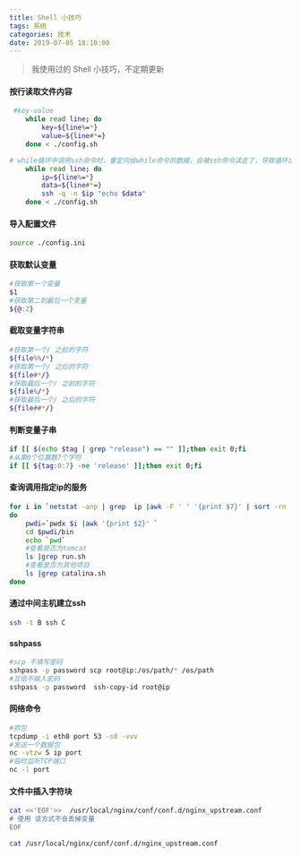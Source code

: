 ```yaml
---
title: Shell 小技巧
tags: 系统
categories: 技术
date: 2019-07-05 18:10:00
---
```

> 我使用过的 Shell 小技巧，不定期更新

#### 按行读取文件内容
```bash
 #key-value
	while read line; do
		key=${line%=*}
		value=${line#*=}
	done < ./config.sh

# while循环中调用ssh命令时，重定向给while命令的数据，会被ssh命令读走了，导致循环出问题
	while read line; do
		ip=${line%=*}
		data=${line#*=}
		ssh -q -n $ip "echo $data"
	done < ./config.sh
```
<!-- more -->
#### 导入配置文件
```bash
source ./config.ini
```

#### 获取默认变量
```bash
#获取第一个变量
$1
#获取第二到最后一个变量
${@:2}
```

#### 截取变量字符串
```bash
#获取第一个/ 之前的字符
${file%%/*}
#获取第一个/ 之后的字符
${file#*/}
#获取最后一个/ 之前的字符
${file%/*}
#获取最后一个/ 之后的字符
${file##*/}
```
#### 判断变量子串
```bash
if [[ $(echo $tag | grep "release") == "" ]];then exit 0;fi
#从第0个位置数7个字符
if [[ ${tag:0:7} -ne 'release' ]];then exit 0;fi
```
#### 查询调用指定ip的服务
```bash
for i in `netstat -anp | grep  ip |awk -F ' ' '{print $7}' | sort -rn | uniq |awk -F/ '{print $1}'`
do
	pwdi=`pwdx $i |awk '{print $2}' `
	cd $pwdi/bin 
	echo `pwd`
	#查看是否为tomcat
	ls |grep run.sh
	#查看是否为其他项目
	ls |grep catalina.sh
done
```

#### 通过中间主机建立ssh
```bash
ssh -t B ssh C
```

####  sshpass
```bash
#scp 不填写密码
sshpass -p password scp root@ip:/os/path/* /os/path
#互信不输入密码
sshpass -p password  ssh-copy-id root@ip
```

#### 网络命令
```bash
#抓包
tcpdump -i eth0 port 53 -s0 -vvv
#发送一个数据包
nc -vtzw 5 ip port
#临时监听TCP端口
nc -l port
```

#### 文件中插入字符块
```bash
cat <<'EOF'>>  /usr/local/nginx/conf/conf.d/nginx_upstream.conf
# 使用 该方式不会丢掉变量
EOF

cat /usr/local/nginx/conf/conf.d/nginx_upstream.conf
```